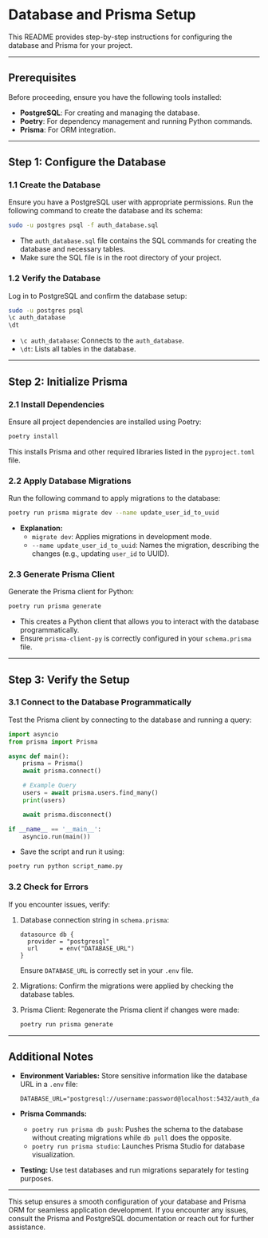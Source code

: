 # Database and Prisma Setup

This README provides step-by-step instructions for configuring the database and Prisma for your project.

---

## Prerequisites

Before proceeding, ensure you have the following tools installed:

-   **PostgreSQL**: For creating and managing the database.
-   **Poetry**: For dependency management and running Python commands.
-   **Prisma**: For ORM integration.

---

## Step 1: Configure the Database

### 1.1 Create the Database

Ensure you have a PostgreSQL user with appropriate permissions. Run the following command to create the database and its schema:

```bash
sudo -u postgres psql -f auth_database.sql
```

-   The `auth_database.sql` file contains the SQL commands for creating the database and necessary tables.
-   Make sure the SQL file is in the root directory of your project.

### 1.2 Verify the Database

Log in to PostgreSQL and confirm the database setup:

```bash
sudo -u postgres psql
\c auth_database
\dt
```

-   `\c auth_database`: Connects to the `auth_database`.
-   `\dt`: Lists all tables in the database.

---

## Step 2: Initialize Prisma

### 2.1 Install Dependencies

Ensure all project dependencies are installed using Poetry:

```bash
poetry install
```

This installs Prisma and other required libraries listed in the `pyproject.toml` file.

### 2.2 Apply Database Migrations

Run the following command to apply migrations to the database:

```bash
poetry run prisma migrate dev --name update_user_id_to_uuid
```

-   **Explanation:**
    -   `migrate dev`: Applies migrations in development mode.
    -   `--name update_user_id_to_uuid`: Names the migration, describing the changes (e.g., updating `user_id` to UUID).

### 2.3 Generate Prisma Client

Generate the Prisma client for Python:

```bash
poetry run prisma generate
```

-   This creates a Python client that allows you to interact with the database programmatically.
-   Ensure `prisma-client-py` is correctly configured in your `schema.prisma` file.

---

## Step 3: Verify the Setup

### 3.1 Connect to the Database Programmatically

Test the Prisma client by connecting to the database and running a query:

```python
import asyncio
from prisma import Prisma

async def main():
    prisma = Prisma()
    await prisma.connect()

    # Example Query
    users = await prisma.users.find_many()
    print(users)

    await prisma.disconnect()

if __name__ == '__main__':
    asyncio.run(main())
```

-   Save the script and run it using:

```bash
poetry run python script_name.py
```

### 3.2 Check for Errors

If you encounter issues, verify:

1. Database connection string in `schema.prisma`:

    ```prisma
    datasource db {
      provider = "postgresql"
      url      = env("DATABASE_URL")
    }
    ```

    Ensure `DATABASE_URL` is correctly set in your `.env` file.

2. Migrations:
   Confirm the migrations were applied by checking the database tables.

3. Prisma Client:
   Regenerate the Prisma client if changes were made:
    ```bash
    poetry run prisma generate
    ```

---

## Additional Notes

-   **Environment Variables:**
    Store sensitive information like the database URL in a `.env` file:

    ```env
    DATABASE_URL="postgresql://username:password@localhost:5432/auth_database"
    ```

-   **Prisma Commands:**

    -   `poetry run prisma db push`: Pushes the schema to the database without creating migrations while `db pull` does the opposite.
    -   `poetry run prisma studio`: Launches Prisma Studio for database visualization.

-   **Testing:**
    Use test databases and run migrations separately for testing purposes.

---

This setup ensures a smooth configuration of your database and Prisma ORM for seamless application development. If you encounter any issues, consult the Prisma and PostgreSQL documentation or reach out for further assistance.
